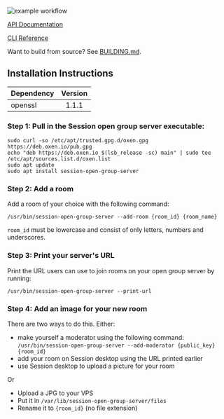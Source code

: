 ![example workflow](https://github.com/nielsandriesse/session-open-group-server/actions/workflows/check.yml/badge.svg)

[API Documentation](https://github.com/nielsandriesse/session-open-group-server/blob/main/DOCUMENTATION.md)

[CLI Reference](https://github.com/nielsandriesse/session-open-group-server/blob/main/CLI.md)

Want to build from source? See [BUILDING.md](https://github.com/nielsandriesse/session-open-group-server/blob/main/BUILDING.md).

## Installation Instructions

| Dependency    | Version       |
| ------------- |:-------------:|
| openssl       | 1.1.1         |

### Step 1: Pull in the Session open group server executable:

```
sudo curl -so /etc/apt/trusted.gpg.d/oxen.gpg https://deb.oxen.io/pub.gpg
echo "deb https://deb.oxen.io $(lsb_release -sc) main" | sudo tee /etc/apt/sources.list.d/oxen.list
sudo apt update
sudo apt install session-open-group-server
```

### Step 2: Add a room

Add a room of your choice with the following command:

```
/usr/bin/session-open-group-server --add-room {room_id} {room_name}
```

`room_id` must be lowercase and consist of only letters, numbers and underscores.

### Step 3: Print your server's URL

Print the URL users can use to join rooms on your open group server by running:

```
/usr/bin/session-open-group-server --print-url
```

### Step 4: Add an image for your new room

There are two ways to do this. Either:

- make yourself a moderator using the following command: `/usr/bin/session-open-group-server --add-moderator {public_key} {room_id}`
- add your room on Session desktop using the URL printed earlier
- use Session desktop to upload a picture for your room

Or

- Upload a JPG to your VPS
- Put it in `/var/lib/session-open-group-server/files`
- Rename it to `{room_id}` (no file extension)
